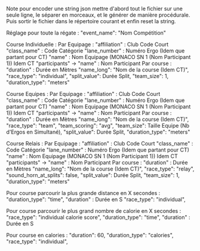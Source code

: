Note pour encoder une string json mettre d'abord tout le fichier sur une seule ligne, le séparer en morceaux, et le générer de manière procédurale. Puis sortir le fichier dans le répertoire courant et enfin reset la string.

Réglage pour toute la régate :
"event_name": "Nom Compétition"

Course Individuelle :
Par Equipage :
"affiliation" : Club Code Court
"class_name" : Code Catégorie
"lane_number" : Numéro Ergo (Idem que partant pour CT)
"name" : Nom Equipage (MONACO SN 1 (Nom Participant 1)) Idem CT
"participants" -> "name" : Nom Participant
Par course :
"duration" : Durée en Mètres
"name_long": "Nom de la course (Idem CT)",
"race_type": "individual",
"split_value": Durée Split,
"team_size": 1,
"duration_type": "meters"

Course Equipes :
Par Equipage :
"affiliation" : Club Code Court
"class_name" : Code Catégorie
"lane_number" : Numéro Ergo (Idem que partant pour CT)
"name" : Nom Equipage (MONACO SN 1 (Nom Participant 1)) Idem CT
"participants" -> "name" : Nom Participant
Par course :
"duration" : Durée en Mètres
"name_long": "Nom de la course (Idem CT)",
"race_type": "team",
"team_scoring": "avg",
"team_size": Taille Equipe (Nb d'Ergos en Simultané),
"split_value": Durée Split,
"duration_type": "meters"

Course Relais :
Par Equipage :
"affiliation" : Club Code Court
"class_name" : Code Catégorie
"lane_number" : Numéro Ergo (Idem que partant pour CT)
"name" : Nom Equipage (MONACO SN 1 (Nom Participant 1)) Idem CT
"participants" -> "name" : Nom Participant
Par course :
"duration" : Durée en Mètres
"name_long": "Nom de la course (Idem CT)",
"race_type": "relay",
"sound_horn_at_splits": false,
"split_value": Durée Split,
"team_size": 1,
"duration_type": "meters"

Pour course parcourir la plus grande distance en X secondes :
"duration_type": "time",
"duration" : Durée en S
"race_type": "individual",

Pour course parcourir le plus grand nombre de calorie en X secondes :
"race_type": "individual calorie score",
"duration_type": "time",
"duration" : Durée en S

Pour course en calories :
"duration": 60,
"duration_type": "calories",
"race_type": "individual",
